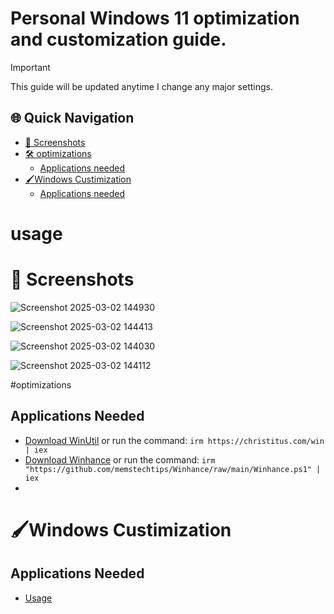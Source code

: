 # Personal Windows 11 optimization and customization guide.

> [!IMPORTANT]
> This guide will be updated anytime I change any major settings.

## 🌐 Quick Navigation
- [📸 Screenshots](#-screenshots)
- [🛠️ optimizations](#-optimizations)
  - [ Applications needed](#-Applications-Needed)
- [🖌️Windows Custimization](#-Windows-Custimization)
  - [ Applications needed](#-Applications-Needed)
  
# usage

# 📸 Screenshots

![Screenshot 2025-03-02 144930](https://github.com/user-attachments/assets/955cf1f2-a59f-4e91-99a3-64bb2d696e90)

![Screenshot 2025-03-02 144413](https://github.com/user-attachments/assets/02de84cf-6678-4b4f-8312-8e4652d715f2)

![Screenshot 2025-03-02 144030](https://github.com/user-attachments/assets/8589b27a-b3a7-418e-a384-7696783bb3a9)

![Screenshot 2025-03-02 144112](https://github.com/user-attachments/assets/a7d6ca6b-e995-44ed-b44f-df19db4e8c28)

#optimizations

## Applications Needed

- [Download WinUtil](https://github.com/ChrisTitusTech/winutil) or run the command:  `irm https://christitus.com/win | iex `
- [Download Winhance](https://github.com/memstechtips/Winhance) or run the command: `irm "https://github.com/memstechtips/Winhance/raw/main/Winhance.ps1" | iex`
- 

# 🖌️Windows Custimization

## Applications Needed



- [Usage](#usage)
